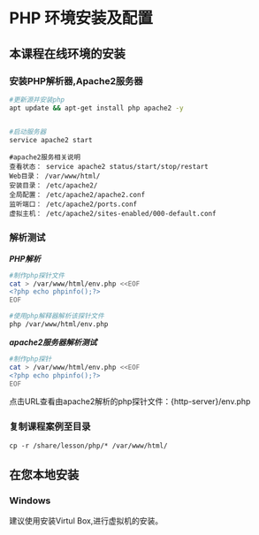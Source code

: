 # PHP 环境安装及配置
## 本课程在线环境的安装

### 安装PHP解析器,Apache2服务器

```bash
#更新源并安装php
apt update && apt-get install php apache2 -y


#启动服务器
service apache2 start
```
```
#apache2服务相关说明
查看状态： service apache2 status/start/stop/restart
Web目录： /var/www/html/
安装目录： /etc/apache2/
全局配置： /etc/apache2/apache2.conf
监听端口： /etc/apache2/ports.conf
虚拟主机： /etc/apache2/sites-enabled/000-default.conf
```

### 解析测试

***PHP解析***

```bash
#制作php探针文件
cat > /var/www/html/env.php <<EOF
<?php echo phpinfo();?>
EOF

#使用php解释器解析该探针文件
php /var/www/html/env.php
```

***apache2服务器解析测试***

```bash
#制作php探针
cat > /var/www/html/env.php <<EOF
<?php echo phpinfo();?>
EOF
```

点击URL查看由apache2解析的php探针文件：{http-server}/env.php

### 复制课程案例至目录

```
cp -r /share/lesson/php/* /var/www/html/
```

## 在您本地安装

### Windows

建议使用安装Virtul Box,进行虚拟机的安装。

